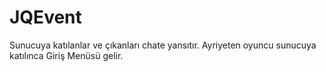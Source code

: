 # JQEvent
Sunucuya katılanlar ve çıkanları chate yansıtır. Ayriyeten oyuncu sunucuya katılınca Giriş Menüsü gelir.
